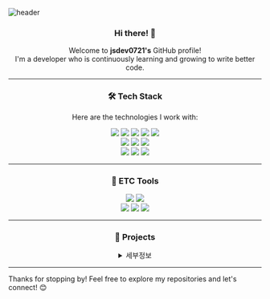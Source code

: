 ![header](https://capsule-render.vercel.app/api?type=waving&color=auto&height=250&section=header&text=Welcome&fontSize=70&animation=fadeIn&fontAlignY=40&desc=jsdev0721's%20GitHub%20Profile&descAlignY=55&descAlign=62)
<div align="center">

### Hi there! 👋  
Welcome to **jsdev0721's** GitHub profile!  
I'm a developer who is continuously learning and growing to write better code.

---

### 🛠️ Tech Stack  
Here are the technologies I work with:

<img src="https://img.shields.io/badge/Java-007396?style=flat-square&logo=java&logoColor=white"/> 
<img src="https://img.shields.io/badge/Spring Boot-6DB33F?style=flat-square&logo=springboot&logoColor=white"/> 
<img src="https://img.shields.io/badge/Spring-6DB33F?style=flat-square&logo=spring&logoColor=white"/> 
<img src="https://img.shields.io/badge/MySQL-4479A1?style=flat-square&logo=mysql&logoColor=white"/> 
<img src="https://img.shields.io/badge/Oracle-F80000?style=flat-square&logo=oracle&logoColor=white"/><br>
<img src="https://img.shields.io/badge/JavaScript-F7DF1E?style=flat-square&logo=javascript&logoColor=white"/> 
<img src="https://img.shields.io/badge/HTML5-E34F26?style=flat-square&logo=html5&logoColor=white"/> 
<img src="https://img.shields.io/badge/CSS3-1572B6?style=flat-square&logo=css3&logoColor=white"/><br>
<img src="https://img.shields.io/badge/Thymeleaf-005F0F?style=flat-square&logo=thymeleaf&logoColor=white"/> 
<img src="https://img.shields.io/badge/Jquery-0769AD?style=flat-square&logo=jquery&logoColor=white"/> 
<img src="https://img.shields.io/badge/Bootstrap-7952B3?style=flat-square&logo=bootstrap&logoColor=white"/>

---

### 🧰 ETC Tools

<img src="https://img.shields.io/badge/GitHub-181717?style=flat-square&logo=github&logoColor=white"/> 
<img src="https://img.shields.io/badge/GitHub Desktop-6E5494?style=flat-square&logo=github&logoColor=white"/> <br>
<img src="https://img.shields.io/badge/Amazon Lightsail-FF9900?style=flat-square&logo=amazonwebservices&logoColor=white"/> 
<img src="https://img.shields.io/badge/Ubuntu-E95420?style=flat-square&logo=ubuntu&logoColor=white"/> 
<img src="https://img.shields.io/badge/Nginx-009639?style=flat-square&logo=nginx&logoColor=white"/> 

---

### 📝 Projects
</div>

<details>
<summary align="center">세부정보</summary>

1. **NoTE**  
   - 사내 웹그룹웨어 개발  
   - **개발 기간**: 2024.03.21 ~ 2024.09.13  
   - **핵심 역할**:  
     - 캘린더 기능 개발  
     - GPS 기반 출퇴근 기록 및 근태 관리 시스템 구현  
     - 서버 배포 및 외부 DB(MySQL) 연동 관리  
   - **상세 링크**: [GitHub Repository](https://github.com/jsdev0721/team-note)

</details>

---

Thanks for stopping by! Feel free to explore my repositories and let's connect! 😊
